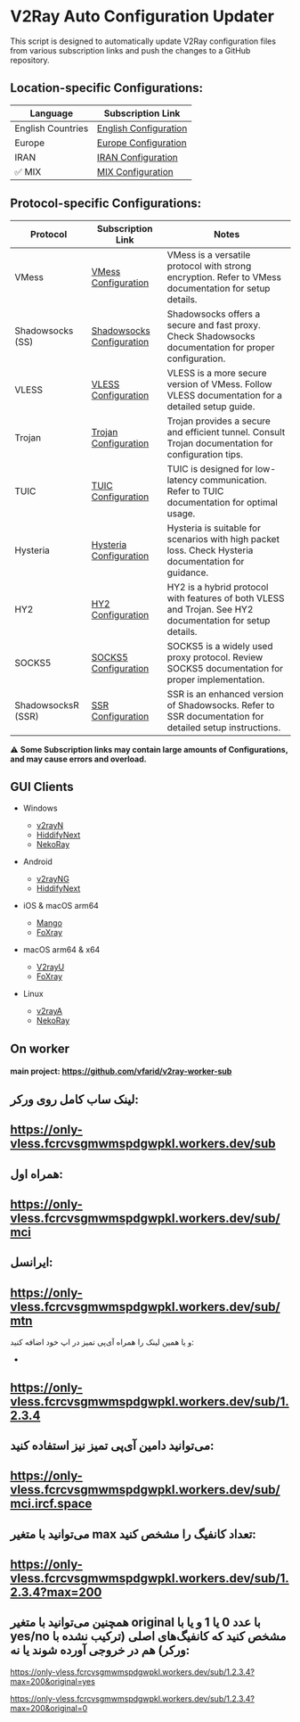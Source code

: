 # V2Ray Auto Configuration Updater

This script is designed to automatically update V2Ray configuration files from various subscription links and push the changes to a GitHub repository.

## Location-specific Configurations:

| Language | Subscription Link                                            |
|----------|-----------------------------------------------------------------|
| English Countries | [English Configuration](https://raw.githubusercontent.com/mshojaei77/v2rayAuto/main/English) |
| Europe   | [Europe Configuration](https://raw.githubusercontent.com/mshojaei77/v2rayAuto/main/Europe) |
| IRAN     | [IRAN Configuration](https://raw.githubusercontent.com/mshojaei77/v2rayAuto/main/IRAN) |
|✅ MIX  | [MIX Configuration](https://raw.githubusercontent.com/mshojaei77/v2rayAuto/main/auto) |

## Protocol-specific Configurations:

| Protocol                    | Subscription Link                                            | Notes                                                                                                 |
|-----------------------------|-----------------------------------------------------------------|-------------------------------------------------------------------------------------------------------|
| VMess                       | [VMess Configuration](https://raw.githubusercontent.com/mshojaei77/v2rayAuto/main/vmess) | VMess is a versatile protocol with strong encryption. Refer to VMess documentation for setup details. |
| Shadowsocks (SS)            | [Shadowsocks Configuration](https://raw.githubusercontent.com/mshojaei77/v2rayAuto/main/ss) | Shadowsocks offers a secure and fast proxy. Check Shadowsocks documentation for proper configuration. |
| VLESS                       | [VLESS Configuration](https://raw.githubusercontent.com/mshojaei77/v2rayAuto/main/vless) | VLESS is a more secure version of VMess. Follow VLESS documentation for a detailed setup guide.       |
| Trojan                      | [Trojan Configuration](https://raw.githubusercontent.com/mshojaei77/v2rayAuto/main/trojan) | Trojan provides a secure and efficient tunnel. Consult Trojan documentation for configuration tips.   |
| TUIC                        | [TUIC Configuration](https://raw.githubusercontent.com/mshojaei77/v2rayAuto/main/tuic) | TUIC is designed for low-latency communication. Refer to TUIC documentation for optimal usage.       |
| Hysteria                    | [Hysteria Configuration](https://raw.githubusercontent.com/mshojaei77/v2rayAuto/main/hysteria) | Hysteria is suitable for scenarios with high packet loss. Check Hysteria documentation for guidance.  |
| HY2                         | [HY2 Configuration](https://raw.githubusercontent.com/mshojaei77/v2rayAuto/main/hy2) | HY2 is a hybrid protocol with features of both VLESS and Trojan. See HY2 documentation for setup details. |
| SOCKS5                       | [SOCKS5 Configuration](https://raw.githubusercontent.com/mshojaei77/v2rayAuto/main/socks5) | SOCKS5 is a widely used proxy protocol. Review SOCKS5 documentation for proper implementation.        |
| ShadowsocksR (SSR)          | [SSR Configuration](https://raw.githubusercontent.com/mshojaei77/v2rayAuto/main/ssr) | SSR is an enhanced version of Shadowsocks. Refer to SSR documentation for detailed setup instructions. |

⚠  **Some Subscription links may contain large amounts of Configurations, and may cause errors and overload.**

## GUI Clients
- Windows
  - [v2rayN](https://github.com/2dust/v2rayN)
  - [HiddifyNext](https://github.com/hiddify/hiddify-next)
  - [NekoRay](https://github.com/Matsuridayo/nekoray)

- Android
  - [v2rayNG](https://github.com/2dust/v2rayNG)
  - [HiddifyNext](https://github.com/hiddify/hiddify-next)
- iOS & macOS arm64
  - [Mango](https://github.com/arror/Mango)
  - [FoXray](https://apps.apple.com/app/foxray/id6448898396)
- macOS arm64 & x64
  - [V2rayU](https://github.com/yanue/V2rayU)
  - [FoXray](https://apps.apple.com/app/foxray/id6448898396)
- Linux
  - [v2rayA](https://github.com/v2rayA/v2rayA)
  - [NekoRay](https://github.com/Matsuridayo/nekoray)


## On worker
#### main project: https://github.com/vfarid/v2ray-worker-sub

لینک ساب کامل روی ورکر: 
-
https://only-vless.fcrcvsgmwmspdgwpkl.workers.dev/sub
-
همراه اول:
-
https://only-vless.fcrcvsgmwmspdgwpkl.workers.dev/sub/mci
-
ایرانسل:
-
https://only-vless.fcrcvsgmwmspdgwpkl.workers.dev/sub/mtn
-

و یا همین لینک را همراه آی‌پی تمیز در اپ خود اضافه کنید:

-
https://only-vless.fcrcvsgmwmspdgwpkl.workers.dev/sub/1.2.3.4
-
می‌توانید دامین آی‌پی تمیز نیز استفاده کنید:
-
https://only-vless.fcrcvsgmwmspdgwpkl.workers.dev/sub/mci.ircf.space
-
می‌توانید با متغیر max تعداد کانفیگ را مشخص کنید:
-
https://only-vless.fcrcvsgmwmspdgwpkl.workers.dev/sub/1.2.3.4?max=200
-

همچنین می‌توانید با متغیر original با عدد 0 یا 1 و یا با yes/no مشخص کنید که کانفیگ‌های اصلی (ترکیب نشده با ورکر) هم در خروجی آورده شوند یا نه:
-
https://only-vless.fcrcvsgmwmspdgwpkl.workers.dev/sub/1.2.3.4?max=200&original=yes

https://only-vless.fcrcvsgmwmspdgwpkl.workers.dev/sub/1.2.3.4?max=200&original=0
